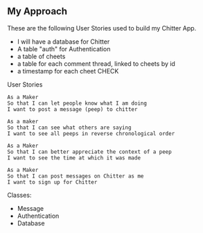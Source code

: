 ## My Approach ##

These are the following User Stories used to build my Chitter App.

- I will have a database for Chitter
- A table "auth" for Authentication
- a table of cheets
- a table for each comment thread, linked to cheets by id
- a timestamp for each cheet CHECK



User Stories

```
As a Maker
So that I can let people know what I am doing
I want to post a message (peep) to chitter

As a maker
So that I can see what others are saying
I want to see all peeps in reverse chronological order

As a Maker
So that I can better appreciate the context of a peep
I want to see the time at which it was made

As a Maker
So that I can post messages on Chitter as me
I want to sign up for Chitter
```

Classes:

- Message
- Authentication
- Database
